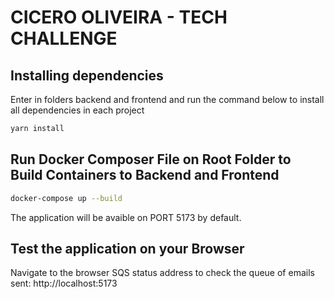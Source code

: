 # CICERO OLIVEIRA - TECH CHALLENGE

## Installing dependencies

Enter in folders backend and frontend and run the command below to install all dependencies in each project

```bash
yarn install
```

## Run Docker Composer File on Root Folder to Build Containers to Backend and Frontend

```bash
docker-compose up --build
```

The application will be avaible on PORT 5173 by default.

## Test the application on your Browser

Navigate to the browser SQS status address to check the queue of emails sent: http://localhost:5173
